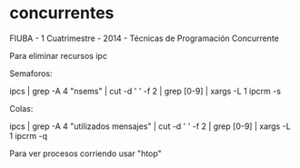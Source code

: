 concurrentes
============

FIUBA - 1 Cuatrimestre - 2014 - Técnicas de Programación Concurrente

Para eliminar recursos ipc

Semaforos:

ipcs | grep -A 4 "nsems" | cut -d ' ' -f 2 | grep [0-9] | xargs -L 1 ipcrm -s

Colas:

ipcs | grep -A 4 "utilizados mensajes" | cut -d ' ' -f 2 | grep [0-9] | xargs -L 1 ipcrm -q

Para ver procesos corriendo usar "htop"